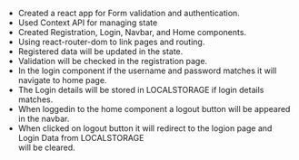 - Created a react app for Form validation and authentication.
- Used Context API for managing state 
- Created Registration, Login, Navbar, and Home components.
- Using react-router-dom to link pages and routing.
- Registered  data will be updated in the state.
- Validation will be checked in the registration page.
- In the login component if the username and password matches it will navigate to home page.
- The Login details will be stored in LOCALSTORAGE if login details matches.
- When loggedin to the home component a logout button will be appeared in the navbar.
- When clicked on logout button it will redirect to the logion page and  Login Data from LOCALSTORAGE  
 will be cleared.  